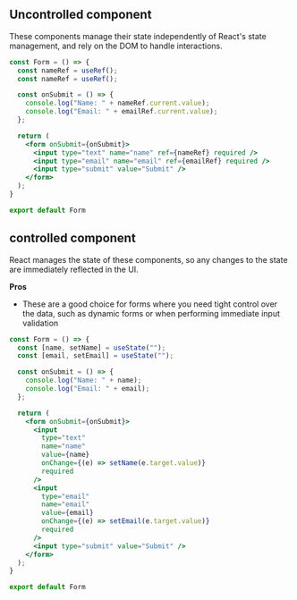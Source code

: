 
## Uncontrolled component

These components manage their state independently of React's state management, and rely on the DOM to handle interactions.

```jsx
const Form = () => {
  const nameRef = useRef();
  const nameRef = useRef();

  const onSubmit = () => {
    console.log("Name: " + nameRef.current.value);
    console.log("Email: " + emailRef.current.value);
  };

  return (
    <form onSubmit={onSubmit}>
      <input type="text" name="name" ref={nameRef} required />
      <input type="email" name="email" ref={emailRef} required />
      <input type="submit" value="Submit" />
    </form>
  );
}

export default Form
```

## controlled component
React manages the state of these components, so any changes to the state are immediately reflected in the UI.

**Pros**
- These are a good choice for forms where you need tight control over the data, such as dynamic forms or when performing immediate input validation


```jsx
const Form = () => {
  const [name, setName] = useState("");
  const [email, setEmail] = useState("");

  const onSubmit = () => {
    console.log("Name: " + name);
    console.log("Email: " + email);
  };

  return (
    <form onSubmit={onSubmit}>
      <input
        type="text"
        name="name"
        value={name}
        onChange={(e) => setName(e.target.value)}
        required
      />
      <input
        type="email" 
        name="email" 
        value={email} 
        onChange={(e) => setEmail(e.target.value)} 
        required
      />
      <input type="submit" value="Submit" />
    </form>
  );
}

export default Form
```